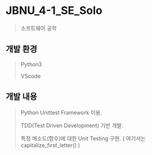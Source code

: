 # JBNU_4-1_SE_Solo
> 소프트웨어 공학

## 개발 환경
> Python3
>
> VScode

## 개발 내용
> Python Unittest Framework 이용. 
> 
> TDD(Test Driven Development) 기반 개발. 
> 
> 특정 메소드(함수)에 대한 Unit Testing 구현. ( 여기서는 capitalize_first_letter() )
